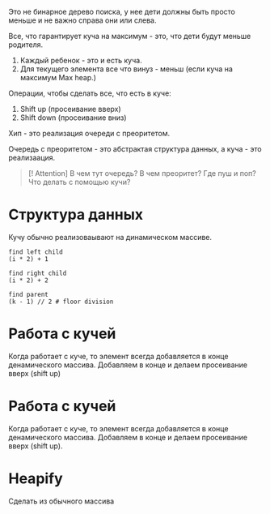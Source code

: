 Это не бинарное дерево поиска, у нее дети должны быть просто меньше и не важно справа они или слева.

Все, что гарантирует куча на максимум - это, что дети будут меньше родителя. 
1. Каждый ребенок - это и есть куча.
2. Для текущего элемента все что винуз - меньш (если куча на максимум Max heap.)


Операции, чтобы сделать все, что есть в куче:
1. Shift up (просеивание вверх)
2. Shift down (просеивание вниз)

Хип - это реализация очереди с преоритетом.

Очередь с преоритетом - это абстрактая структура данных, а куча - это реализаация.

>[! Attention]
В чем тут очередь? В чем преоритет? Где пуш и поп?
Что делать с помощью кучи?


# Структура данных

Кучу обычно реализоваывают на динамическом массиве.


```
find left child
(i * 2) + 1

find right child
(i * 2) + 2

find parent
(k - 1) // 2 # floor division
```


# Работа с кучей

Когда работает с куче, то элемент всегда добавляется в конце денамического массива. Добавляем в конце и делаем просеивание вверх (shift up)


# Работа с кучей

Когда работает с куче, то элемент всегда добавляется в конце денамического массива. Добавляем в конце и делаем просеивание вверх (shift up).


# Heapify
Сделать из обычного массива 
